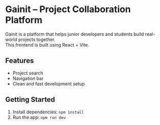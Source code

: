 # Gainit – Project Collaboration Platform

Gainit is a platform that helps junior developers and students build real-world projects together.  
This frontend is built using React + Vite.

## Features

- Project search
- Navigation bar
- Clean and fast development setup

## Getting Started

1. Install dependencies: `npm install`
2. Run the app: `npm run dev`
